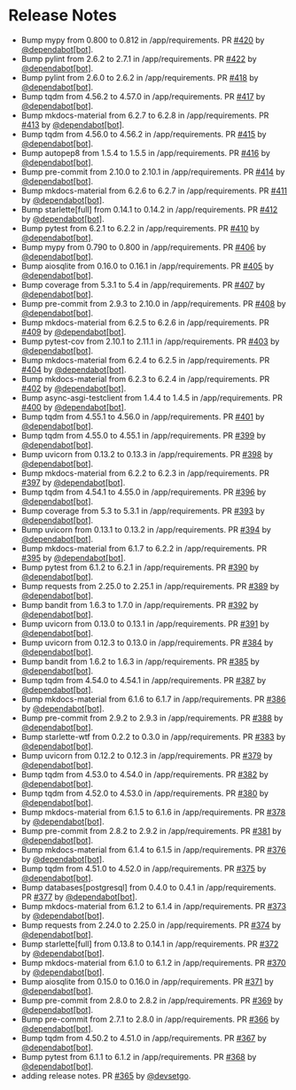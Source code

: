 # Release Notes

* Bump mypy from 0.800 to 0.812 in /app/requirements. PR [#420](https://github.com/devsetgo/devtools/pull/420) by [@dependabot[bot]](https://github.com/apps/dependabot).
* Bump pylint from 2.6.2 to 2.7.1 in /app/requirements. PR [#422](https://github.com/devsetgo/devtools/pull/422) by [@dependabot[bot]](https://github.com/apps/dependabot).
* Bump pylint from 2.6.0 to 2.6.2 in /app/requirements. PR [#418](https://github.com/devsetgo/devtools/pull/418) by [@dependabot[bot]](https://github.com/apps/dependabot).
* Bump tqdm from 4.56.2 to 4.57.0 in /app/requirements. PR [#417](https://github.com/devsetgo/devtools/pull/417) by [@dependabot[bot]](https://github.com/apps/dependabot).
* Bump mkdocs-material from 6.2.7 to 6.2.8 in /app/requirements. PR [#413](https://github.com/devsetgo/devtools/pull/413) by [@dependabot[bot]](https://github.com/apps/dependabot).
* Bump tqdm from 4.56.0 to 4.56.2 in /app/requirements. PR [#415](https://github.com/devsetgo/devtools/pull/415) by [@dependabot[bot]](https://github.com/apps/dependabot).
* Bump autopep8 from 1.5.4 to 1.5.5 in /app/requirements. PR [#416](https://github.com/devsetgo/devtools/pull/416) by [@dependabot[bot]](https://github.com/apps/dependabot).
* Bump pre-commit from 2.10.0 to 2.10.1 in /app/requirements. PR [#414](https://github.com/devsetgo/devtools/pull/414) by [@dependabot[bot]](https://github.com/apps/dependabot).
* Bump mkdocs-material from 6.2.6 to 6.2.7 in /app/requirements. PR [#411](https://github.com/devsetgo/devtools/pull/411) by [@dependabot[bot]](https://github.com/apps/dependabot).
* Bump starlette[full] from 0.14.1 to 0.14.2 in /app/requirements. PR [#412](https://github.com/devsetgo/devtools/pull/412) by [@dependabot[bot]](https://github.com/apps/dependabot).
* Bump pytest from 6.2.1 to 6.2.2 in /app/requirements. PR [#410](https://github.com/devsetgo/devtools/pull/410) by [@dependabot[bot]](https://github.com/apps/dependabot).
* Bump mypy from 0.790 to 0.800 in /app/requirements. PR [#406](https://github.com/devsetgo/devtools/pull/406) by [@dependabot[bot]](https://github.com/apps/dependabot).
* Bump aiosqlite from 0.16.0 to 0.16.1 in /app/requirements. PR [#405](https://github.com/devsetgo/devtools/pull/405) by [@dependabot[bot]](https://github.com/apps/dependabot).
* Bump coverage from 5.3.1 to 5.4 in /app/requirements. PR [#407](https://github.com/devsetgo/devtools/pull/407) by [@dependabot[bot]](https://github.com/apps/dependabot).
* Bump pre-commit from 2.9.3 to 2.10.0 in /app/requirements. PR [#408](https://github.com/devsetgo/devtools/pull/408) by [@dependabot[bot]](https://github.com/apps/dependabot).
* Bump mkdocs-material from 6.2.5 to 6.2.6 in /app/requirements. PR [#409](https://github.com/devsetgo/devtools/pull/409) by [@dependabot[bot]](https://github.com/apps/dependabot).
* Bump pytest-cov from 2.10.1 to 2.11.1 in /app/requirements. PR [#403](https://github.com/devsetgo/devtools/pull/403) by [@dependabot[bot]](https://github.com/apps/dependabot).
* Bump mkdocs-material from 6.2.4 to 6.2.5 in /app/requirements. PR [#404](https://github.com/devsetgo/devtools/pull/404) by [@dependabot[bot]](https://github.com/apps/dependabot).
* Bump mkdocs-material from 6.2.3 to 6.2.4 in /app/requirements. PR [#402](https://github.com/devsetgo/devtools/pull/402) by [@dependabot[bot]](https://github.com/apps/dependabot).
* Bump async-asgi-testclient from 1.4.4 to 1.4.5 in /app/requirements. PR [#400](https://github.com/devsetgo/devtools/pull/400) by [@dependabot[bot]](https://github.com/apps/dependabot).
* Bump tqdm from 4.55.1 to 4.56.0 in /app/requirements. PR [#401](https://github.com/devsetgo/devtools/pull/401) by [@dependabot[bot]](https://github.com/apps/dependabot).
* Bump tqdm from 4.55.0 to 4.55.1 in /app/requirements. PR [#399](https://github.com/devsetgo/devtools/pull/399) by [@dependabot[bot]](https://github.com/apps/dependabot).
* Bump uvicorn from 0.13.2 to 0.13.3 in /app/requirements. PR [#398](https://github.com/devsetgo/devtools/pull/398) by [@dependabot[bot]](https://github.com/apps/dependabot).
* Bump mkdocs-material from 6.2.2 to 6.2.3 in /app/requirements. PR [#397](https://github.com/devsetgo/devtools/pull/397) by [@dependabot[bot]](https://github.com/apps/dependabot).
* Bump tqdm from 4.54.1 to 4.55.0 in /app/requirements. PR [#396](https://github.com/devsetgo/devtools/pull/396) by [@dependabot[bot]](https://github.com/apps/dependabot).
* Bump coverage from 5.3 to 5.3.1 in /app/requirements. PR [#393](https://github.com/devsetgo/devtools/pull/393) by [@dependabot[bot]](https://github.com/apps/dependabot).
* Bump uvicorn from 0.13.1 to 0.13.2 in /app/requirements. PR [#394](https://github.com/devsetgo/devtools/pull/394) by [@dependabot[bot]](https://github.com/apps/dependabot).
* Bump mkdocs-material from 6.1.7 to 6.2.2 in /app/requirements. PR [#395](https://github.com/devsetgo/devtools/pull/395) by [@dependabot[bot]](https://github.com/apps/dependabot).
* Bump pytest from 6.1.2 to 6.2.1 in /app/requirements. PR [#390](https://github.com/devsetgo/devtools/pull/390) by [@dependabot[bot]](https://github.com/apps/dependabot).
* Bump requests from 2.25.0 to 2.25.1 in /app/requirements. PR [#389](https://github.com/devsetgo/devtools/pull/389) by [@dependabot[bot]](https://github.com/apps/dependabot).
* Bump bandit from 1.6.3 to 1.7.0 in /app/requirements. PR [#392](https://github.com/devsetgo/devtools/pull/392) by [@dependabot[bot]](https://github.com/apps/dependabot).
* Bump uvicorn from 0.13.0 to 0.13.1 in /app/requirements. PR [#391](https://github.com/devsetgo/devtools/pull/391) by [@dependabot[bot]](https://github.com/apps/dependabot).
* Bump uvicorn from 0.12.3 to 0.13.0 in /app/requirements. PR [#384](https://github.com/devsetgo/devtools/pull/384) by [@dependabot[bot]](https://github.com/apps/dependabot).
* Bump bandit from 1.6.2 to 1.6.3 in /app/requirements. PR [#385](https://github.com/devsetgo/devtools/pull/385) by [@dependabot[bot]](https://github.com/apps/dependabot).
* Bump tqdm from 4.54.0 to 4.54.1 in /app/requirements. PR [#387](https://github.com/devsetgo/devtools/pull/387) by [@dependabot[bot]](https://github.com/apps/dependabot).
* Bump mkdocs-material from 6.1.6 to 6.1.7 in /app/requirements. PR [#386](https://github.com/devsetgo/devtools/pull/386) by [@dependabot[bot]](https://github.com/apps/dependabot).
* Bump pre-commit from 2.9.2 to 2.9.3 in /app/requirements. PR [#388](https://github.com/devsetgo/devtools/pull/388) by [@dependabot[bot]](https://github.com/apps/dependabot).
* Bump starlette-wtf from 0.2.2 to 0.3.0 in /app/requirements. PR [#383](https://github.com/devsetgo/devtools/pull/383) by [@dependabot[bot]](https://github.com/apps/dependabot).
* Bump uvicorn from 0.12.2 to 0.12.3 in /app/requirements. PR [#379](https://github.com/devsetgo/devtools/pull/379) by [@dependabot[bot]](https://github.com/apps/dependabot).
* Bump tqdm from 4.53.0 to 4.54.0 in /app/requirements. PR [#382](https://github.com/devsetgo/devtools/pull/382) by [@dependabot[bot]](https://github.com/apps/dependabot).
* Bump tqdm from 4.52.0 to 4.53.0 in /app/requirements. PR [#380](https://github.com/devsetgo/devtools/pull/380) by [@dependabot[bot]](https://github.com/apps/dependabot).
* Bump mkdocs-material from 6.1.5 to 6.1.6 in /app/requirements. PR [#378](https://github.com/devsetgo/devtools/pull/378) by [@dependabot[bot]](https://github.com/apps/dependabot).
* Bump pre-commit from 2.8.2 to 2.9.2 in /app/requirements. PR [#381](https://github.com/devsetgo/devtools/pull/381) by [@dependabot[bot]](https://github.com/apps/dependabot).
* Bump mkdocs-material from 6.1.4 to 6.1.5 in /app/requirements. PR [#376](https://github.com/devsetgo/devtools/pull/376) by [@dependabot[bot]](https://github.com/apps/dependabot).
* Bump tqdm from 4.51.0 to 4.52.0 in /app/requirements. PR [#375](https://github.com/devsetgo/devtools/pull/375) by [@dependabot[bot]](https://github.com/apps/dependabot).
* Bump databases[postgresql] from 0.4.0 to 0.4.1 in /app/requirements. PR [#377](https://github.com/devsetgo/devtools/pull/377) by [@dependabot[bot]](https://github.com/apps/dependabot).
* Bump mkdocs-material from 6.1.2 to 6.1.4 in /app/requirements. PR [#373](https://github.com/devsetgo/devtools/pull/373) by [@dependabot[bot]](https://github.com/apps/dependabot).
* Bump requests from 2.24.0 to 2.25.0 in /app/requirements. PR [#374](https://github.com/devsetgo/devtools/pull/374) by [@dependabot[bot]](https://github.com/apps/dependabot).
* Bump starlette[full] from 0.13.8 to 0.14.1 in /app/requirements. PR [#372](https://github.com/devsetgo/devtools/pull/372) by [@dependabot[bot]](https://github.com/apps/dependabot).
* Bump mkdocs-material from 6.1.0 to 6.1.2 in /app/requirements. PR [#370](https://github.com/devsetgo/devtools/pull/370) by [@dependabot[bot]](https://github.com/apps/dependabot).
* Bump aiosqlite from 0.15.0 to 0.16.0 in /app/requirements. PR [#371](https://github.com/devsetgo/devtools/pull/371) by [@dependabot[bot]](https://github.com/apps/dependabot).
* Bump pre-commit from 2.8.0 to 2.8.2 in /app/requirements. PR [#369](https://github.com/devsetgo/devtools/pull/369) by [@dependabot[bot]](https://github.com/apps/dependabot).
* Bump pre-commit from 2.7.1 to 2.8.0 in /app/requirements. PR [#366](https://github.com/devsetgo/devtools/pull/366) by [@dependabot[bot]](https://github.com/apps/dependabot).
* Bump tqdm from 4.50.2 to 4.51.0 in /app/requirements. PR [#367](https://github.com/devsetgo/devtools/pull/367) by [@dependabot[bot]](https://github.com/apps/dependabot).
* Bump pytest from 6.1.1 to 6.1.2 in /app/requirements. PR [#368](https://github.com/devsetgo/devtools/pull/368) by [@dependabot[bot]](https://github.com/apps/dependabot).
* adding release notes. PR [#365](https://github.com/devsetgo/devtools/pull/365) by [@devsetgo](https://github.com/devsetgo).

